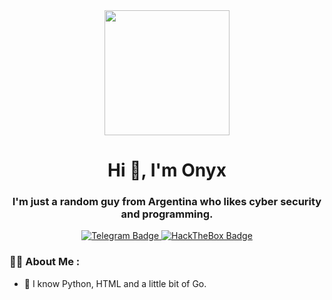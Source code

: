 <div id="header" align="center">
    <img src="https://giffiles.alphacoders.com/480/48082.gif" width="200"/>
    <h1 align="center">Hi 👋, I'm Onyx</h1>
    <h3 align="center">I'm just a random guy from Argentina who likes cyber security and programming. </h3>
</div>


<div id="badges" align="center">
    <a href="https://t.me/ONYXMIN" target="_blank">
        <img src="https://img.shields.io/badge/Telegram-2CA5E0?style=for-the-badge&logo=telegram&logoColor=white"
            alt="Telegram Badge" />
    </a>
    <a href="https://app.hackthebox.com/profile/876093" target="_blank">
        <img src="https://img.shields.io/badge/-HackTheBox-%239FEF00?style=for-the-badge&logo=hackthebox&logoColor=white"
            alt="HackTheBox Badge" />
    </a>
</div>

### 👨‍💻 About Me :

- 💬 I know Python, HTML and a little bit of Go.


